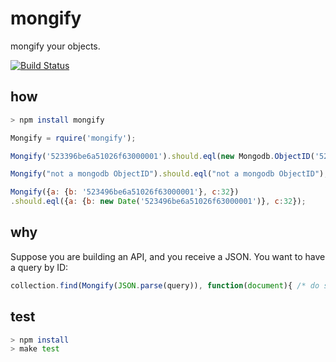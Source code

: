 mongify
=======

mongify your objects.

[![Build Status](https://travis-ci.org/iamdoron/mongify.png?branch=master)](https://travis-ci.org/iamdoron/mongify)

## how
```sh
> npm install mongify
```

```javascript
Mongify = rquire('mongify');

Mongify('523396be6a51026f63000001').should.eql(new Mongodb.ObjectID('523396be6a51026f63000001'));

Mongify("not a mongodb ObjectID").should.eql("not a mongodb ObjectID");

Mongify({a: {b: '523496be6a51026f63000001'}, c:32})
.should.eql({a: {b: new Date('523496be6a51026f63000001')}, c:32});
```

## why
Suppose you are building an API, and you receive a JSON. You want to have a query by ID:
```javascript
collection.find(Mongify(JSON.parse(query)), function(document){ /* do something*/ });
```


## test
```sh
> npm install
> make test
```
